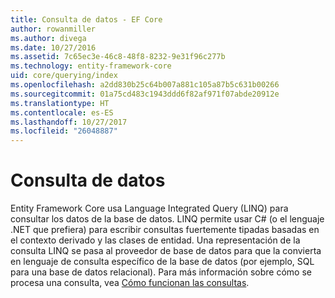 ```yaml
---
title: Consulta de datos - EF Core
author: rowanmiller
ms.author: divega
ms.date: 10/27/2016
ms.assetid: 7c65ec3e-46c8-48f8-8232-9e31f96c277b
ms.technology: entity-framework-core
uid: core/querying/index
ms.openlocfilehash: a2dd830b25c64b007a881c105a87b5c631b00266
ms.sourcegitcommit: 01a75cd483c1943ddd6f82af971f07abde20912e
ms.translationtype: HT
ms.contentlocale: es-ES
ms.lasthandoff: 10/27/2017
ms.locfileid: "26048887"
---
```

# <a name="querying-data"></a>Consulta de datos

Entity Framework Core usa Language Integrated Query (LINQ) para consultar los datos de la base de datos. LINQ permite usar C# (o el lenguaje .NET que prefiera) para escribir consultas fuertemente tipadas basadas en el contexto derivado y las clases de entidad. Una representación de la consulta LINQ se pasa al proveedor de base de datos para que la convierta en lenguaje de consulta específico de la base de datos (por ejemplo, SQL para una base de datos relacional). Para más información sobre cómo se procesa una consulta, vea [Cómo funcionan las consultas](overview.md).
